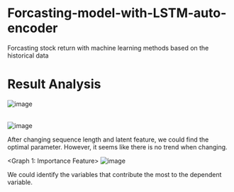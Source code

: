 # Forcasting-model-with-LSTM-auto-encoder

Forcasting stock return with machine learning methods based on the historical data

# Result Analysis

<Table 1: Sequence Length (Length 4 is the benchmark)>

![image](https://user-images.githubusercontent.com/107760647/189462943-b18837f8-2dc5-43ea-8cee-d8bee6a3258c.png)

<Table 2: Latent Feature (128 is the benchmark)>

![image](https://user-images.githubusercontent.com/107760647/189462963-b1a6fb72-162d-4b18-ae67-8c530d2a2df9.png)

After changing sequence length and latent feature, we could find the optimal parameter. However, it seems like there is no trend when changing. 

<Graph 1: Importance Feature>
 ![image](https://user-images.githubusercontent.com/107760647/189463006-bc8354cd-5051-42f4-a8b9-74d7f24e5575.png)

We could identify the variables that contribute the most to the dependent variable.
